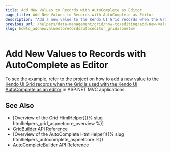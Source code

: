 ```yaml
---
title: Add New Values to Records with AutoComplete as Editor
page_title: Add New Values to Records with AutoComplete as Editor
description: "Add a new value to the Kendo UI Grid records when the Grid is used with the Kendo UI AutoComplete as an editor in ASP.NET MVC applications."
previous_url: /helpers/data-management/grid/how-to/editing/add-new-values-to-records-with-autocomplete-editor
slug: howto_addnewvaluestorecordsautoceditor_gridaspnetmv
---
```


# Add New Values to Records with AutoComplete as Editor

To see the example, refer to the project on how to [add a new value to the Kendo UI Grid records when the Grid is used with the Kendo UI AutoComplete as an editor](https://github.com/telerik/ui-for-aspnet-mvc-examples/tree/master/grid/autocomplete-editor-allow-setting-new-values) in ASP.NET MVC applications.

## See Also

* [Overview of the Grid HtmlHelper]({% slug htmlhelpers_grid_aspnetcore_overview %})
* [GridBuilder API Reference](https://docs.telerik.com/aspnet-mvc/api/kendo.mvc.ui.fluent/gridbuilder)
* [Overview of the AutoComplete HtmlHelper]({% slug htmlhelpers_autocomplete_aspnetcore %})
* [AutoCompleteBuilder API Reference](https://docs.telerik.com/aspnet-mvc/api/kendo.mvc.ui.fluent/autocompletebuilder)
